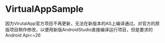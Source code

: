 # VirtualAppSample
因为VirutalApp官方项目不再更新，无法在新版本的AS上编译通过。对官方的原版项目稍作修改，以便用新版AndroidStudio直接编译运行项目，但是要求的Android Api<=26

